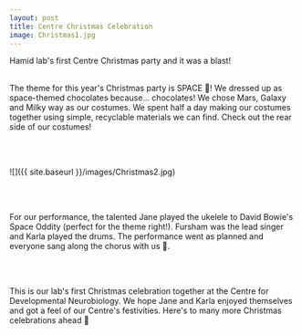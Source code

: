 ```yaml
---
layout: post
title: Centre Christmas Celebration
image: Christmas1.jpg
---
```


Hamid lab's first Centre Christmas party 
and it was a blast! 
<br><br>

The theme for this year's Christmas party is 
SPACE 🌌! We dressed up as space-themed chocolates 
because... chocolates! We chose Mars, Galaxy 
and Milky way as our costumes. We spent half 
a day making our costumes together using simple, 
recyclable materials we can find. Check out
the rear side of our costumes! 

<br><br>

![]({{ site.baseurl }}/images/Christmas2.jpg) 

<br><br>

For our performance, the talented Jane played
the ukelele to David Bowie's Space Oddity 
(perfect for the theme right!). Fursham was the
lead singer and Karla played the drums. The
performance went as planned and everyone sang along the chorus with us 🎤. 

<br><br>

This is our lab's first Christmas celebration together at the Centre for Developmental Neurobiology. We hope Jane and Karla enjoyed themselves and got a feel of our Centre's festivities. Here's to many more Christmas celebrations ahead 🍾



<br><br>
